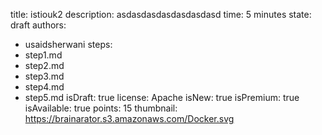 title: istiouk2
description: asdasdasdasdasdasdasd
time: 5 minutes
state: draft
authors:
  - usaidsherwani
steps:
  - step1.md
  - step2.md
  - step3.md
  - step4.md
  - step5.md
isDraft: true
license: Apache
isNew: true
isPremium: true
isAvailable: true
points: 15
thumbnail: https://brainarator.s3.amazonaws.com/Docker.svg
